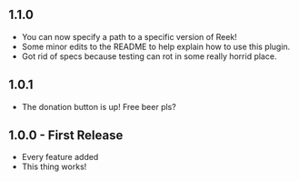 ## 1.1.0
* You can now specify a path to a specific version of Reek!
* Some minor edits to the README to help explain how to use this plugin.
* Got rid of specs because testing can rot in some really horrid place.

## 1.0.1
* The donation button is up! Free beer pls?

## 1.0.0 - First Release
* Every feature added
* This thing works!
